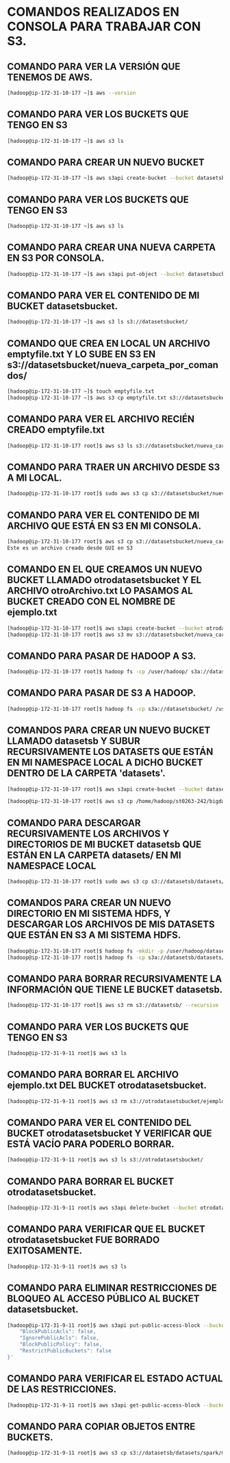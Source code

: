# COMANDOS REALIZADOS EN CONSOLA PARA TRABAJAR CON S3.

## COMANDO PARA VER LA VERSIÓN QUE TENEMOS DE AWS.
```bash
[hadoop@ip-172-31-10-177 ~]$ aws --version
```
## COMANDO PARA VER LOS BUCKETS QUE TENGO EN S3
```bash
[hadoop@ip-172-31-10-177 ~]$ aws s3 ls
```

## COMANDO PARA CREAR UN NUEVO BUCKET
```bash
[hadoop@ip-172-31-10-177 ~]$ aws s3api create-bucket --bucket datasetsbucket --region us-east-1
```

## COMANDO PARA VER LOS BUCKETS QUE TENGO EN S3
```bash
[hadoop@ip-172-31-10-177 ~]$ aws s3 ls
```

## COMANDO PARA CREAR UNA NUEVA CARPETA EN S3 POR CONSOLA.
```bash
[hadoop@ip-172-31-10-177 ~]$ aws s3api put-object --bucket datasetsbucket --key nueva_carpeta_por_comandos/
```

## COMANDO PARA VER EL CONTENIDO DE MI BUCKET datasetsbucket.
```bash
[hadoop@ip-172-31-10-177 ~]$ aws s3 ls s3://datasetsbucket/
```

## COMANDO QUE CREA EN LOCAL UN ARCHIVO emptyfile.txt Y LO SUBE EN S3 EN s3://datasetsbucket/nueva_carpeta_por_comandos/
```bash
[hadoop@ip-172-31-10-177 ~]$ touch emptyfile.txt
[hadoop@ip-172-31-10-177 ~]$ aws s3 cp emptyfile.txt s3://datasetsbucket/nueva_carpeta_por_comandos/
```

## COMANDO PARA VER EL ARCHIVO RECIÉN CREADO emptyfile.txt
```bash
[hadoop@ip-172-31-10-177 root]$ aws s3 ls s3://datasetsbucket/nueva_carpeta_por_comandos/
```

## COMANDO PARA TRAER UN ARCHIVO DESDE S3 A MI LOCAL.
```bash
[hadoop@ip-172-31-10-177 root]$ sudo aws s3 cp s3://datasetsbucket/nueva_carpeta_por_comandos/otroArchivo.txt /home/hadoop/para_s3/
```
## COMANDO PARA VER EL CONTENIDO DE MI ARCHIVO QUE ESTÁ EN S3 EN MI CONSOLA.
```bash
[hadoop@ip-172-31-10-177 root]$ aws s3 cp s3://datasetsbucket/nueva_carpeta_por_comandos/otroArchivo.txt -
Este es un archivo creado desde GUI en S3
```

## COMANDO EN EL QUE CREAMOS UN NUEVO BUCKET LLAMADO otrodatasetsbucket Y EL ARCHIVO otroArchivo.txt LO PASAMOS AL BUCKET CREADO CON EL NOMBRE DE ejemplo.txt
```bash
[hadoop@ip-172-31-10-177 root]$ aws s3api create-bucket --bucket otrodatasetsbucket --region us-east-1
[hadoop@ip-172-31-10-177 root]$ aws s3 mv s3://datasetsbucket/nueva_carpeta_por_comandos/otroArchivo.txt s3://otrodatasetsbucket/ejemplo.txt
```

## COMANDO PARA PASAR DE HADOOP A S3.
```bash
[hadoop@ip-172-31-10-177 root]$ hadoop fs -cp /user/hadoop/ s3a://datasetsbucket/
```

## COMANDO PARA PASAR DE S3 A HADOOP.
```bash
[hadoop@ip-172-31-10-177 root]$ hadoop fs -cp s3a://datasetsbucket/ /user/hadoop/
```

## COMANDOS PARA CREAR UN NUEVO BUCKET LLAMADO datasetsb Y SUBUR RECURSIVAMENTE LOS DATASETS QUE ESTÁN EN MI NAMESPACE LOCAL A DICHO BUCKET DENTRO DE LA CARPETA 'datasets'.
```bash
[hadoop@ip-172-31-10-177 root]$ aws s3api create-bucket --bucket datasetsb --region us-east-1

[hadoop@ip-172-31-10-177 root]$ aws s3 cp /home/hadoop/st0263-242/bigdata/datasets/ s3://datasetsb/datasets --recursive
```

## COMANDO PARA DESCARGAR RECURSIVAMENTE LOS ARCHIVOS Y DIRECTORIOS DE MI BUCKET  datasetsb QUE ESTÁN EN LA CARPETA datasets/ EN MI NAMESPACE LOCAL

```bash
[hadoop@ip-172-31-10-177 root]$ sudo aws s3 cp s3://datasetsb/datasets/ ~/datasets_local/ --recursive
```

## COMANDOS PARA CREAR UN NUEVO DIRECTORIO EN MI SISTEMA HDFS, Y DESCARGAR LOS ARCHIVOS DE MIS DATASETS QUE ESTÁN EN S3 A MI SISTEMA HDFS.

```bash
[hadoop@ip-172-31-10-177 root]$ hadoop fs -mkdir -p /user/hadoop/datasets_hadoop
[hadoop@ip-172-31-10-177 root]$ hadoop fs -cp s3a://datasetsb/datasets/ /user/hadoop/datasets_hadoop/
```

## COMANDO PARA BORRAR RECURSIVAMENTE LA INFORMACIÓN QUE TIENE LE BUCKET datasetsb.

```bash
[hadoop@ip-172-31-10-177 root]$ aws s3 rm s3://datasetsb/ --recursive
```

## COMANDO PARA VER LOS BUCKETS QUE TENGO EN S3
```bash
[hadoop@ip-172-31-9-11 root]$ aws s3 ls
```

## COMANDO PARA BORRAR EL ARCHIVO ejemplo.txt DEL BUCKET otrodatasetsbucket.
```bash
[hadoop@ip-172-31-9-11 root]$ aws s3 rm s3://otrodatasetsbucket/ejemplo.txt
```

## COMANDO PARA VER EL CONTENIDO DEL BUCKET otrodatasetsbucket Y VERIFICAR QUE ESTÁ VACÍO PARA PODERLO BORRAR.
```bash
[hadoop@ip-172-31-9-11 root]$ aws s3 ls s3://otrodatasetsbucket/
```

## COMANDO PARA BORRAR EL BUCKET otrodatasetsbucket.
```bash
[hadoop@ip-172-31-9-11 root]$ aws s3api delete-bucket --bucket otrodatasetsbucket --region us-east-1
```

## COMANDO PARA VERIFICAR QUE EL BUCKET otrodatasetsbucket FUE BORRADO EXITOSAMENTE.
```bash
[hadoop@ip-172-31-9-11 root]$ aws s3 ls
```

## COMANDO PARA ELIMINAR RESTRICCIONES DE BLOQUEO AL ACCESO PÚBLICO AL BUCKET datasetsbucket.
```bash
[hadoop@ip-172-31-9-11 root]$ aws s3api put-public-access-block --bucket datasetsbucket --public-access-block-configuration '{
    "BlockPublicAcls": false,
    "IgnorePublicAcls": false,
    "BlockPublicPolicy": false,
    "RestrictPublicBuckets": false
}'
```

## COMANDO PARA VERIFICAR EL ESTADO ACTUAL DE LAS RESTRICCIONES.

```bash
[hadoop@ip-172-31-9-11 root]$ aws s3api get-public-access-block --bucket datasetsbucket
```

## COMANDO PARA COPIAR OBJETOS ENTRE BUCKETS.
```bash
[hadoop@ip-172-31-9-11 root]$ aws s3 cp s3://datasetsb/datasets/spark/movie_reviews.csv s3://datasetsbucket/nueva_carpeta_por_comandos/movie_reviews.csv
```

